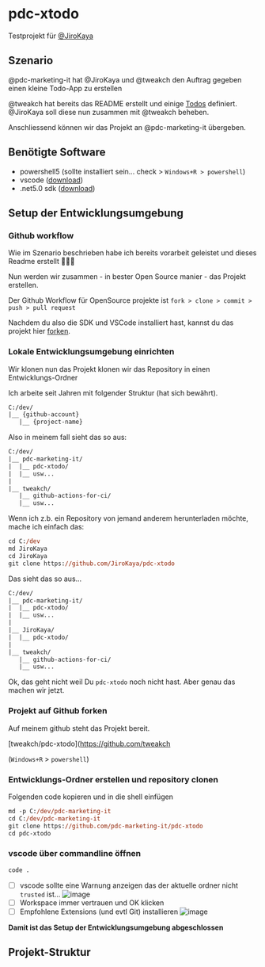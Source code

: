 # pdc-xtodo

Testprojekt für [@JiroKaya](https://github.com/JiroKaya)

## Szenario

@pdc-marketing-it hat @JiroKaya und @tweakch den Auftrag gegeben einen kleine Todo-App zu erstellen

@tweakch hat bereits das README erstellt und einige [Todos](https://github.com/tweakch/projects/pdc-xtodo) definiert. @JiroKaya soll diese nun zusammen mit @tweakch beheben.

Anschliessend können wir das Projekt an @pdc-marketing-it übergeben. 

## Benötigte Software

- powershell5 (sollte installiert sein... check > `Windows+R > powershell`)
- vscode ([download](https://code.visualstudio.com/))
- .net5.0 sdk ([download](https://dotnet.microsoft.com/download/dotnet/thank-you/sdk-5.0.400-windows-x64-installer))

## Setup der Entwicklungsumgebung

### Github workflow

Wie im Szenario beschrieben habe ich bereits vorarbeit geleistet und dieses Readme erstellt 🚀🚀🚀

Nun werden wir zusammen - in bester Open Source manier - das Projekt erstellen. 

Der Github Workflow für OpenSource projekte ist `fork > clone > commit > push > pull request` 

Nachdem du also die SDK und VSCode installiert hast, kannst du das projekt hier [forken](#).  

### Lokale Entwicklungsumgebung einrichten

Wir klonen nun das Projekt klonen wir das Repository in einen Entwicklungs-Ordner

Ich arbeite seit Jahren mit folgender Struktur (hat sich bewährt).

```txt
C:/dev/
|__ {github-account}
   |__ {project-name}
```

Also in meinem fall sieht das so aus: 

```txt
C:/dev/
|__ pdc-marketing-it/
|  |__ pdc-xtodo/
|  |__ usw...
|
|__ tweakch/
   |__ github-actions-for-ci/
   |__ usw...
```

Wenn ich z.b. ein Repository von jemand anderem herunterladen möchte, mache ich einfach das: 

```ps
cd C:/dev
md JiroKaya
cd JiroKaya
git clone https://github.com/JiroKaya/pdc-xtodo
```

Das sieht das so aus... 

```txt
C:/dev/
|__ pdc-marketing-it/
|  |__ pdc-xtodo/
|  |__ usw...
|
|__ JiroKaya/
|  |__ pdc-xtodo/
|
|__ tweakch/
   |__ github-actions-for-ci/
   |__ usw...
```

Ok, das geht nicht weil Du `pdc-xtodo` noch nicht hast. Aber genau das machen wir jetzt.

### Projekt auf Github forken

Auf meinem github steht das Projekt bereit. 

[tweakch/pdc-xtodo](https://github.com/tweakch

(`Windows+R` > `powershell`)

### Entwicklungs-Ordner erstellen und repository clonen 

Folgenden code kopieren und in die shell einfügen
```ps
md -p C:/dev/pdc-marketing-it
cd C:/dev/pdc-marketing-it
git clone https://github.com/pdc-marketing-it/pdc-xtodo
cd pdc-xtodo
```
### vscode über commandline öffnen

```ps
code .
```

- [ ] vscode sollte eine Warnung anzeigen das der aktuelle ordner nicht `trusted` ist...
![image](https://user-images.githubusercontent.com/1404998/129693720-c80c4608-d052-4980-b9ff-69dbb167f951.png)
- [ ] Workspace immer vertrauen und OK klicken
- [ ] Empfohlene Extensions (und evtl Git) installieren
![image](https://user-images.githubusercontent.com/1404998/129694590-41eaea7e-10ed-4fdf-8a3b-9f72acb9e4a6.png)

**Damit ist das Setup der Entwicklungsumgebung abgeschlossen**

## Projekt-Struktur

## 


